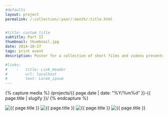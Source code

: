 ```yaml
---
#defaults
layout: project
permalink: /:collection/:year/:month/:title.html


#title: custom_title
subtitle: Part II
thumbnail: thumbnail.jpg
date: 2014-10-27
tags: print event
description: Poster for a collection of short films and videos presented at REDCAT as part of the Jack H. Skirball Series (collaboration with <a href="http://brianthompsen.com" target="_blank">Brian Thompsen</a>). Focusing on stories from the Black diaspora, this second installment of <a href="http://www.redcat.org/event/black-radical-imagination-ii" target="_blank">"The Black Radical Imagination"</a> is a collection of short films and videos about communing with the spiritual realm as a historical practice and point of collective memory.

#links:
#    -   title: Link_Header
#        url: localhost
#        text: Lorem_ipsum
---
```


<!-- set project media path -->
{% capture media %}
    /projects/{{ page.date | date: "%Y/%m%d" }}-{{ page.title | slugify }}/
{% endcapture %}
<!-- end -->

<!-- media -->
<img class="span8" src="{{media|strip}}bri-redcat-1.jpg" alt="{{ page.title }}">
<img class="span8" src="{{media|strip}}bri-redcat-2.jpg" alt="{{ page.title }}">
<img class="span8" src="{{media|strip}}bri-redcat-3.jpg" alt="{{ page.title }}">
<img class="span8" src="{{media|strip}}bri-redcat-4.jpg" alt="{{ page.title }}">
